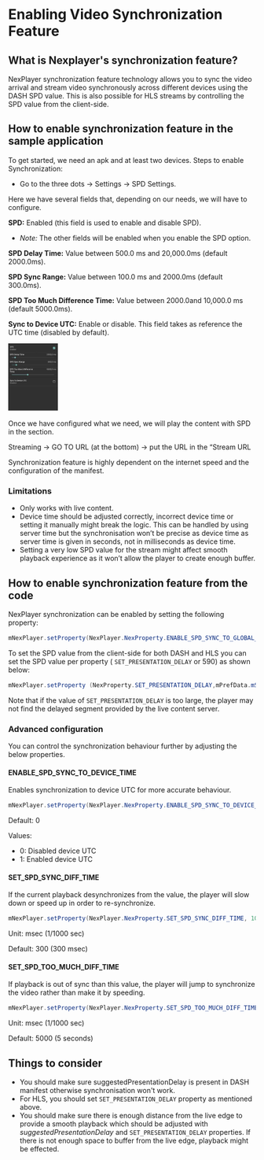 # Enabling Video Synchronization Feature

## What is Nexplayer's synchronization feature?

NexPlayer synchronization feature technology allows you to sync the video arrival and stream video synchronously across different devices using the DASH SPD value. This is also possible for HLS streams by controlling the SPD value from the client-side.

## How to enable synchronization feature in the sample application

To get started, we need an apk and at least two devices.
Steps to enable Synchronization:


- Go to the three dots → Settings → SPD Settings.

Here we have several fields that, depending on our needs, we will have to configure.

**SPD:** Enabled (this field is used to enable and disable SPD).

- *Note:* The other fields will be enabled when you enable the SPD option.

**SPD Delay Time:** Value between 500.0 ms and 20,000.0ms (default 2000.0ms).

**SPD Sync Range:** Value between 100.0 ms and 2000.0ms (default 300.0ms).

**SPD Too Much Difference Time:** Value between 2000.0and 10,000.0 ms (default
5000.0ms).

**Sync to Device UTC:** Enable or disable. This field takes as reference the UTC time
(disabled by default).

  <img width="20%" height="40%" text-align="center" src="./assets/1.jpg" alt="1" >


Once we have configured what we need, we will play the content with SPD in the
section.

Streaming → GO TO URL (at the bottom) → put the URL in the “Stream URL

Synchronization feature is highly dependent on the internet speed and the configuration of the manifest.

### Limitations

- Only works with live content.
- Device time should be adjusted correctly, incorrect device time or setting it
manually might break the logic. This can be handled by using server time but
the synchronisation won’t be precise as device time as server time is given in
seconds, not in milliseconds as device time.
- Setting a very low SPD value for the stream might affect smooth playback
experience as it won’t allow the player to create enough buffer.


## How to enable synchronization feature from the code


NexPlayer synchronization can be enabled by setting the following property:


```java
mNexPlayer.setProperty(NexPlayer.NexProperty.ENABLE_SPD_SYNC_TO_GLOBAL_TIME, 1);
```


To set the SPD value from the client-side for both DASH and HLS you can set the
SPD value per property ( ```SET_PRESENTATION_DELAY``` or 590) as shown below:

```java
mNexPlayer.setProperty (NexProperty.SET_PRESENTATION_DELAY,mPrefData.mSPDValue);
```

Note that if the value of ```SET_PRESENTATION_DELAY``` is too large, the player may not
find the delayed segment provided by the live content server.

### Advanced configuration


You can control the synchronization behaviour further by adjusting the below
properties.

#### ENABLE_SPD_SYNC_TO_DEVICE_TIME


Enables synchronization to device UTC for more accurate behaviour.

```java
mNexPlayer.setProperty(NexPlayer.NexProperty.ENABLE_SPD_SYNC_TO_DEVICE_TIME, 1);
```

Default: 0

Values:

- 0: Disabled device UTC
- 1: Enabled device UTC


#### SET_SPD_SYNC_DIFF_TIME

If the current playback desynchronizes from the value, the player will slow down or speed up in order to re-synchronize.

```java
mNexPlayer.setProperty(NexPlayer.NexProperty.SET_SPD_SYNC_DIFF_TIME, 100);
```

Unit: msec (1/1000 sec)

Default: 300 (300 msec)

#### SET_SPD_TOO_MUCH_DIFF_TIME

If playback is out of sync than this value, the player will jump to synchronize the
video rather than make it by speeding.

```java
mNexPlayer.setProperty(NexPlayer.NexProperty.SET_SPD_TOO_MUCH_DIFF_TIME,5000);
```

Unit: msec (1/1000 sec)

Default: 5000 (5 seconds)

## Things to consider


- You should make sure suggestedPresentationDelay is present in DASH
manifest otherwise synchronisation won't work.
- For HLS, you should set ```SET_PRESENTATION_DELAY``` property as mentioned
above.
- You should make sure there is enough distance from the live edge to provide
a smooth playback which should be adjusted with *suggestedPresentationDelay* and ```SET_PRESENTATION_DELAY``` properties. If
there is not enough space to buffer from the live edge, playback might be
effected.
